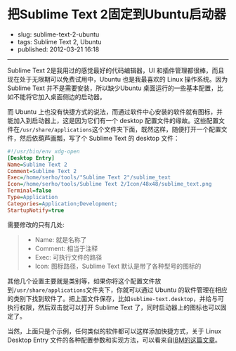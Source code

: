 # 把Sublime Text 2固定到Ubuntu启动器

- slug: sublime-text-2-ubuntu
- tags: Sublime Text 2, Ubuntu
- published: 2012-03-21 16:18

------

Sublime Text 2是我用过的感觉最好的代码编辑器，UI 和插件管理都很棒，而且现在处于无限期可以免费试用中，Ubuntu 也是我最喜欢的 Linux 操作系统。因为 Sublime Text 并不是需要安装，所以缺少Ubuntu 桌面运行的一些基本配置，比如不能将它加入桌面侧边的启动器。

而 Ubuntu 上也没有快捷方式的说法，而通过软件中心安装的软件就有图标，并能加入到启动器上，这是因为它们有一个 desktop 配置文件的缘故。这些配置文件在`/usr/share/applications`这个文件夹下面，既然这样，随便打开一个配置文件，然后依葫芦画瓢，写了个 Sublime Text 的 desktop 文件：

```ini
#!/usr/bin/env xdg-open
[Desktop Entry]
Name=Sublime Text 2
Comment=Sublime Text 2
Exec=/home/serho/tools/"Sublime Text 2"/sublime_text
Icon=/home/serho/tools/Sublime Text 2/Icon/48x48/sublime_text.png
Terminal=false
Type=Application
Categories=Application;Development;
StartupNotify=true
```

需要修改的只有几处:

> + Name: 就是名称了
> + Comment: 相当于注释
> + Exec: 可执行文件的路径
> + Icon: 图标路径，Sublime Text 默认是带了各种型号的图标的

其他几个设置主要就是类别等，如果你将这个配置文件放到`/usr/share/applications`文件夹下，你就可以通过 Ubuntu 的软件管理在相应的类别下找到软件了。把上面文件保存，比如`sublime-text.desktop`，并给与可执行权限，然后双击就可以打开 Sublime Text 了，同时启动器上的图标也可以固定了。

当然，上面只是个示例，任何类似的软件都可以这样添加快捷方式，关于 Linux Desktop Entry 文件的各种配置参数和实现方法，可以看来自[IBM的这篇文章][1]。

[1]:http://www.ibm.com/developerworks/cn/linux/l-cn-dtef/

